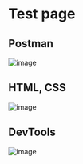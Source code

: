 # Test page

## Postman
![image](https://github.com/user-attachments/assets/046ce985-d976-4606-8fc9-6f14fb20619b)

## HTML, CSS
![image](https://github.com/user-attachments/assets/e0c4e41a-8502-4dab-b108-741319801b62)

## DevTools
![image](https://github.com/user-attachments/assets/b03a7c7e-d50f-454f-abbe-22902915996e)
